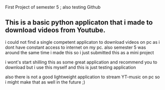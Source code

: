 First Project of semester 5 ;
also testing Github


## This is a basic python applicaton that i made to download videos from Youtube. 
i could not find a single competent applicaton to download videos on pc as i dont have constant access to internet on my pc.
also semester 5 was around the same time i made this so i just submitted this as a mini project

i wont's start shilling this as some great application and recommend you to download but i use this myself and this is just testing application 

also there is not a good lightweight application to stream YT-music on pc so i might make that as well in the future ;)
